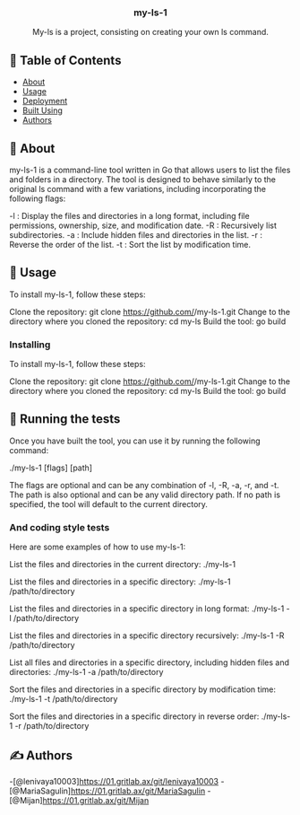 <h3 align="center">my-ls-1</h3>



<p align="center"> My-ls is a project, consisting on creating your own ls command.
    <br> 
</p>

## 📝 Table of Contents

- [About](#about)
- [Usage](#usage)
- [Deployment](#deployment)
- [Built Using](#built_using)
- [Authors](#authors)

## 🧐 About <a name = "about"></a>

my-ls-1 is a command-line tool written in Go that allows users to list the files and folders in a directory. The tool is designed to behave similarly to the original ls command with a few variations, including incorporating the following flags:

-l : Display the files and directories in a long format, including file permissions, ownership, size, and modification date.
-R : Recursively list subdirectories.
-a : Include hidden files and directories in the list.
-r : Reverse the order of the list.
-t : Sort the list by modification time.



## 🎈 Usage <a name="usage"></a>

To install my-ls-1, follow these steps:

Clone the repository: git clone https://github.com/<Mijan>/my-ls-1.git
Change to the directory where you cloned the repository: cd my-ls
Build the tool: go build

### Installing

To install my-ls-1, follow these steps:

Clone the repository: git clone https://github.com/<Mijan>/my-ls-1.git
Change to the directory where you cloned the repository: cd my-ls
Build the tool: go build

## 🔧 Running the tests <a name = "tests"></a>

Once you have built the tool, you can use it by running the following command:

./my-ls-1 [flags] [path]

The flags are optional and can be any combination of -l, -R, -a, -r, and -t. The path is also optional and can be any valid directory path. If no path is specified, the tool will default to the current directory.


### And coding style tests

Here are some examples of how to use my-ls-1:

List the files and directories in the current directory:
./my-ls-1

List the files and directories in a specific directory:
./my-ls-1 /path/to/directory

List the files and directories in a specific directory in long format:
./my-ls-1 -l /path/to/directory

List the files and directories in a specific directory recursively:
./my-ls-1 -R /path/to/directory

List all files and directories in a specific directory, including hidden files and directories:
./my-ls-1 -a /path/to/directory

Sort the files and directories in a specific directory by modification time:
./my-ls-1 -t /path/to/directory

Sort the files and directories in a specific directory in reverse order:
./my-ls-1 -r /path/to/directory



## ✍️ Authors <a name = "authors"></a>

-[@lenivaya10003]https://01.gritlab.ax/git/lenivaya10003
-[@MariaSagulin]https://01.gritlab.ax/git/MariaSagulin
-[@Mijan]https://01.gritlab.ax/git/Mijan